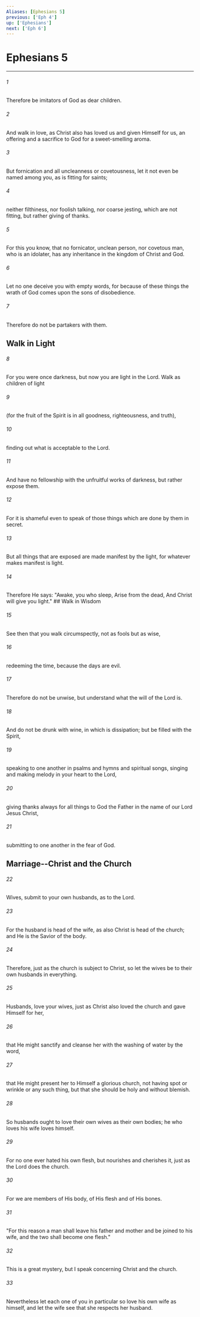 ```yaml
---
Aliases: [Ephesians 5]
previous: ['Eph 4']
up: ['Ephesians']
next: ['Eph 6']
---
```

# Ephesians 5

***


###### 1 
Therefore be imitators of God as dear children. 

###### 2 
And walk in love, as Christ also has loved us and given Himself for us, an offering and a sacrifice to God for a sweet-smelling aroma. 

###### 3 
But fornication and all uncleanness or covetousness, let it not even be named among you, as is fitting for saints; 

###### 4 
neither filthiness, nor foolish talking, nor coarse jesting, which are not fitting, but rather giving of thanks. 

###### 5 
For this you know, that no fornicator, unclean person, nor covetous man, who is an idolater, has any inheritance in the kingdom of Christ and God. 

###### 6 
Let no one deceive you with empty words, for because of these things the wrath of God comes upon the sons of disobedience. 

###### 7 
Therefore do not be partakers with them.

## Walk in Light 

###### 8 
For you were once darkness, but now you are light in the Lord. Walk as children of light 

###### 9 
(for the fruit of the Spirit is in all goodness, righteousness, and truth), 

###### 10 
finding out what is acceptable to the Lord. 

###### 11 
And have no fellowship with the unfruitful works of darkness, but rather expose them. 

###### 12 
For it is shameful even to speak of those things which are done by them in secret. 

###### 13 
But all things that are exposed are made manifest by the light, for whatever makes manifest is light. 

###### 14 
Therefore He says: "Awake, you who sleep, Arise from the dead, And Christ will give you light." ## Walk in Wisdom 

###### 15 
See then that you walk circumspectly, not as fools but as wise, 

###### 16 
redeeming the time, because the days are evil. 

###### 17 
Therefore do not be unwise, but understand what the will of the Lord is. 

###### 18 
And do not be drunk with wine, in which is dissipation; but be filled with the Spirit, 

###### 19 
speaking to one another in psalms and hymns and spiritual songs, singing and making melody in your heart to the Lord, 

###### 20 
giving thanks always for all things to God the Father in the name of our Lord Jesus Christ, 

###### 21 
submitting to one another in the fear of God.

## Marriage--Christ and the Church 

###### 22 
Wives, submit to your own husbands, as to the Lord. 

###### 23 
For the husband is head of the wife, as also Christ is head of the church; and He is the Savior of the body. 

###### 24 
Therefore, just as the church is subject to Christ, so let the wives be to their own husbands in everything. 

###### 25 
Husbands, love your wives, just as Christ also loved the church and gave Himself for her, 

###### 26 
that He might sanctify and cleanse her with the washing of water by the word, 

###### 27 
that He might present her to Himself a glorious church, not having spot or wrinkle or any such thing, but that she should be holy and without blemish. 

###### 28 
So husbands ought to love their own wives as their own bodies; he who loves his wife loves himself. 

###### 29 
For no one ever hated his own flesh, but nourishes and cherishes it, just as the Lord does the church. 

###### 30 
For we are members of His body, of His flesh and of His bones. 

###### 31 
"For this reason a man shall leave his father and mother and be joined to his wife, and the two shall become one flesh." 

###### 32 
This is a great mystery, but I speak concerning Christ and the church. 

###### 33 
Nevertheless let each one of you in particular so love his own wife as himself, and let the wife see that she respects her husband.
